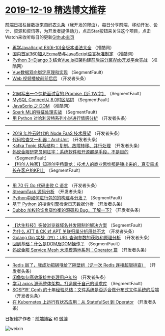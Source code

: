 # [2019-12-19 精选博文推荐](https://toutiao.qdkfweb.cn/date/2019/12/19)

[前端日报](https://qdkfweb.cn/c/news)栏目数据来自[码农头条](https://toutiao.qdkfweb.cn/)（我开发的爬虫），每日分享前端、移动开发、设计、资源和资讯等，为开发者提供动力，点击Star按钮来关注这个项目，点击Watch来收听每日的更新[Github主页](https://github.com/kujian/frontendDaily)
* [再学JavaScript ES(6-10)全版本语法大全](https://toutiao.qdkfweb.cn/133965.html) （推酷网）
* [国内首家360加入Ecma参与JavaScript语言标准制定](https://toutiao.qdkfweb.cn/133966.html) （推酷网）
* [Python 3+Django 3 结合Vue.js框架构建前后端分离Web开发平台实战](https://toutiao.qdkfweb.cn/133968.html) （推酷网）
* [Vue数据双向绑定原理和实现](https://toutiao.qdkfweb.cn/133936.html) （SegmentFault）
* [Web 视频播放前前后后](https://toutiao.qdkfweb.cn/133938.html) （开发者头条）

***
* [如何写出一个惊艳面试官的 Promise【近 1W字】](https://toutiao.qdkfweb.cn/133923.html) （SegmentFault）
* [MySQL Connect/J 8.0时区陷阱](https://toutiao.qdkfweb.cn/133934.html) （SegmentFault）
* [JavaScrip 之 DOM](https://toutiao.qdkfweb.cn/133967.html) （推酷网）
* [Spark ML的特征处理实战](https://toutiao.qdkfweb.cn/133935.html) （SegmentFault）
* [用 Python 对哈利波特系列小说进行情感分析](https://toutiao.qdkfweb.cn/133960.html) （开发者头条）

***
* [2019 年终云时代的 Node FaaS 技术展望](https://toutiao.qdkfweb.cn/133961.html) （开发者头条）
* [代码检查又一利器：ArchUnit](https://toutiao.qdkfweb.cn/133962.html) （开发者头条）
* [Kafka Topic 体系结构：复制、故障转移、并行处理](https://toutiao.qdkfweb.cn/133963.html) （开发者头条）
* [蚂蚁金服研究员何征宇：系统软件和开源都是手段，不是目的](https://toutiao.qdkfweb.cn/133932.html) （SegmentFault）
* [【科创人独家】知道创宇杨冀龙：技术人的商业思维都是锤出来的，真实需求长在客户的KPI上](https://toutiao.qdkfweb.cn/133933.html) （SegmentFault）

***
* [用 70 行 Go 代码击败 C 语言](https://toutiao.qdkfweb.cn/133955.html) （开发者头条）
* [StreamTask 源码分析](https://toutiao.qdkfweb.cn/133945.html) （开发者头条）
* [Python中如何进行包的的构建与分发？](https://toutiao.qdkfweb.cn/133924.html) （SegmentFault）
* [基于 Python 的搜索引擎检索日志数据分析](https://toutiao.qdkfweb.cn/133956.html) （开发者头条）
* [Dubbo 加权轮询负载均衡的源码和 Bug，了解一下?](https://toutiao.qdkfweb.cn/133946.html) （开发者头条）

***
* [【达生科技】突破浏览器域名并发限制的解决方案](https://toutiao.qdkfweb.cn/133925.html) （SegmentFault）
* [为什么 ATT &amp; CK 对 APT 关联归属分析用处不大](https://toutiao.qdkfweb.cn/133957.html) （开发者头条）
* [Golang Gin 实战（四）：URL 查询参数的获取和原理分析](https://toutiao.qdkfweb.cn/133947.html) （开发者头条）
* [回到基础：什么是DOM及DOM操作？](https://toutiao.qdkfweb.cn/133926.html) （SegmentFault）
* [蚂蚁金服 Service Mesh 大规模落地系列：Operator 篇](https://toutiao.qdkfweb.cn/133958.html) （开发者头条）

***
* [Redis 崩了，我成功把锅甩给了隔壁组（记一次 Redis 连接超限排查）](https://toutiao.qdkfweb.cn/133937.html) （开发者头条）
* [闲鱼如何高效承接并处理用户纠纷](https://toutiao.qdkfweb.cn/133948.html) （开发者头条）
* [学习 axios 源码整体架构，打造属于自己的请求库](https://toutiao.qdkfweb.cn/133927.html) （SegmentFault）
* [SOSP19&#039; Ceph 的十年经验总结：文件系统是否适合做分布式文件系统的后端](https://toutiao.qdkfweb.cn/133959.html) （开发者头条）
* [在 Kubernetes 上运行有状态应用：从 StatefulSet 到 Operator](https://toutiao.qdkfweb.cn/133949.html) （开发者头条）

日报维护作者：[前端博客](https://qdkfweb.cn/) 和 [微博](https://qdkfweb.cn/go/weibo)

![weixin](https://user-images.githubusercontent.com/3055447/38468989-651132ac-3b80-11e8-8e6b-15122322a9d7.png)
